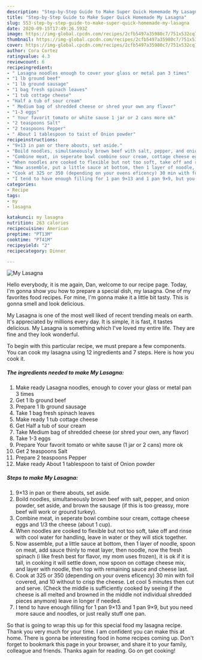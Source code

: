 ```yaml
---
description: "Step-by-Step Guide to Make Super Quick Homemade My Lasagna"
title: "Step-by-Step Guide to Make Super Quick Homemade My Lasagna"
slug: 553-step-by-step-guide-to-make-super-quick-homemade-my-lasagna
date: 2020-09-15T17:49:26.593Z
image: https://img-global.cpcdn.com/recipes/2cfb5497a35980c7/751x532cq70/my-lasagna-recipe-main-photo.jpg
thumbnail: https://img-global.cpcdn.com/recipes/2cfb5497a35980c7/751x532cq70/my-lasagna-recipe-main-photo.jpg
cover: https://img-global.cpcdn.com/recipes/2cfb5497a35980c7/751x532cq70/my-lasagna-recipe-main-photo.jpg
author: Cora Cortez
ratingvalue: 4.3
reviewcount: 6
recipeingredient:
- " Lasagna noodles enough to cover your glass or metal pan 3 times"
- "1 lb ground beef"
- "1 lb ground sausage"
- "1 bag fresh spinach leaves"
- "1 tub cottage cheese"
- "Half a tub of sour cream"
- " Medium bag of shredded cheese or shred your own any flavor"
- "1-3 eggs"
- " Your favorit tomato or white sause 1 jar or 2 cans more ok"
- "2 teaspoons Salt"
- "2 teaspoons Pepper"
- " About 1 tablespoon to taist of Onion powder"
recipeinstructions:
- "9×13 in pan or there abouts, set aside."
- "Boild noodles, simultaneously brown beef with salt, pepper, and onion powder, set aside, and brown the sausage (if this is too greassy, more beef will work or ground turkey)."
- "Combine meat, in seperate bowl combine sour cream, cottage cheese eggs and 1/3 the cheese (about 1 cup)."
- "When noodles are cooked to flexible but not too soft, take off and rinse with cool water for handling, leave in water or they will stick together."
- "Now assemble, put a little sauce at bottom, then 1 layer of noodle, spoon on meat, add sauce thinly to meat layer, then noodle, now the fresh spinach (i like fresh best for flavor, my mom uses frozen), it is ok if it is tall, in cooking it will settle down, now spoon on cottage cheese mix, and layer with noodle, then top with remaining sauce and cheese last."
- "Cook at 325 or 350 (depending on your ovens eficency) 30 min with foil covered, and 10 without to crisp the cheese. Let cool 5 minutes then cut and serve. (Check the middle is sufficiently cooked by seeing if the cheese is all melted and browned in the middle not individual shredded pieces anymore) leave in longer if needed."
- "I tend to have enough filling for 1 pan 9×13 and 1 pan 9×9, but you need more sauce and noodles, or just really stuff one pan."
categories:
- Recipe
tags:
- my
- lasagna

katakunci: my lasagna 
nutrition: 263 calories
recipecuisine: American
preptime: "PT13M"
cooktime: "PT41M"
recipeyield: "2"
recipecategory: Dinner

---
```



![My Lasagna](https://img-global.cpcdn.com/recipes/2cfb5497a35980c7/751x532cq70/my-lasagna-recipe-main-photo.jpg)

Hello everybody, it is me again, Dan, welcome to our recipe page. Today, I'm gonna show you how to prepare a special dish, my lasagna. One of my favorites food recipes. For mine, I'm gonna make it a little bit tasty. This is gonna smell and look delicious.



My Lasagna is one of the most well liked of recent trending meals on earth. It's appreciated by millions every day. It is simple, it is fast, it tastes delicious. My Lasagna is something which I've loved my entire life. They are fine and they look wonderful.


To begin with this particular recipe, we must prepare a few components. You can cook my lasagna using 12 ingredients and 7 steps. Here is how you cook it.

<!--inarticleads1-->

##### The ingredients needed to make My Lasagna:

1. Make ready  Lasagna noodles, enough to cover your glass or metal pan 3 times
1. Get 1 lb ground beef
1. Prepare 1 lb ground sausage
1. Take 1 bag fresh spinach leaves
1. Make ready 1 tub cottage cheese
1. Get Half a tub of sour cream
1. Take  Medium bag of shredded cheese (or shred your own, any flavor)
1. Take 1-3 eggs
1. Prepare  Your favorit tomato or white sause (1 jar or 2 cans) more ok
1. Get 2 teaspoons Salt
1. Prepare 2 teaspoons Pepper
1. Make ready  About 1 tablespoon to taist of Onion powder




<!--inarticleads2-->

##### Steps to make My Lasagna:

1. 9×13 in pan or there abouts, set aside.
1. Boild noodles, simultaneously brown beef with salt, pepper, and onion powder, set aside, and brown the sausage (if this is too greassy, more beef will work or ground turkey).
1. Combine meat, in seperate bowl combine sour cream, cottage cheese eggs and 1/3 the cheese (about 1 cup).
1. When noodles are cooked to flexible but not too soft, take off and rinse with cool water for handling, leave in water or they will stick together.
1. Now assemble, put a little sauce at bottom, then 1 layer of noodle, spoon on meat, add sauce thinly to meat layer, then noodle, now the fresh spinach (i like fresh best for flavor, my mom uses frozen), it is ok if it is tall, in cooking it will settle down, now spoon on cottage cheese mix, and layer with noodle, then top with remaining sauce and cheese last.
1. Cook at 325 or 350 (depending on your ovens eficency) 30 min with foil covered, and 10 without to crisp the cheese. Let cool 5 minutes then cut and serve. (Check the middle is sufficiently cooked by seeing if the cheese is all melted and browned in the middle not individual shredded pieces anymore) leave in longer if needed.
1. I tend to have enough filling for 1 pan 9×13 and 1 pan 9×9, but you need more sauce and noodles, or just really stuff one pan.




So that is going to wrap this up for this special food my lasagna recipe. Thank you very much for your time. I am confident you can make this at home. There is gonna be interesting food in home recipes coming up. Don't forget to bookmark this page in your browser, and share it to your family, colleague and friends. Thanks again for reading. Go on get cooking!
